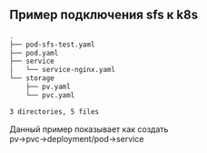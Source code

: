 ## Пример подключения sfs к k8s

```sh
.
├── pod-sfs-test.yaml
├── pod.yaml
├── service
│   └── service-nginx.yaml
└── storage
    ├── pv.yaml
    └── pvc.yaml

3 directories, 5 files
```

Данный пример показывает как создать pv→pvc→deployment/pod→service
